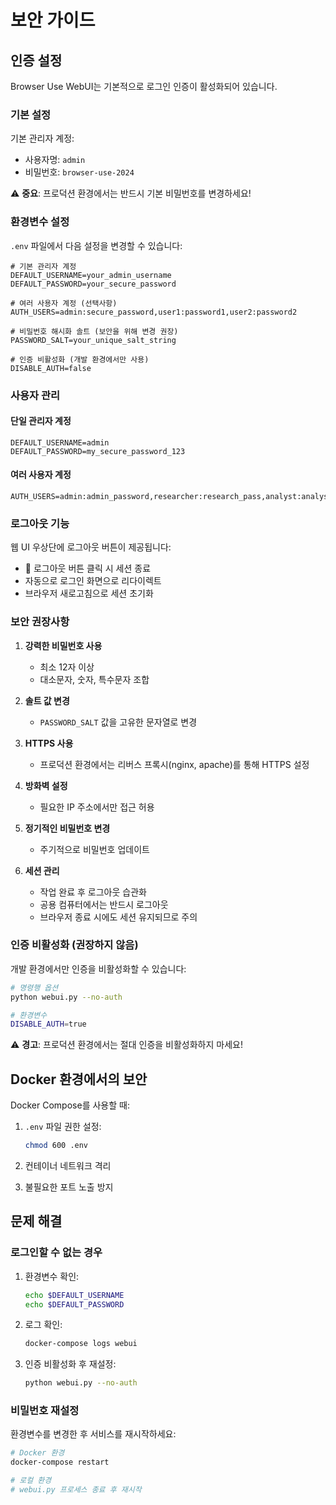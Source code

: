 # 보안 가이드

## 인증 설정

Browser Use WebUI는 기본적으로 로그인 인증이 활성화되어 있습니다.

### 기본 설정

기본 관리자 계정:
- 사용자명: `admin`
- 비밀번호: `browser-use-2024`

⚠️ **중요**: 프로덕션 환경에서는 반드시 기본 비밀번호를 변경하세요!

### 환경변수 설정

`.env` 파일에서 다음 설정을 변경할 수 있습니다:

```env
# 기본 관리자 계정
DEFAULT_USERNAME=your_admin_username
DEFAULT_PASSWORD=your_secure_password

# 여러 사용자 계정 (선택사항)
AUTH_USERS=admin:secure_password,user1:password1,user2:password2

# 비밀번호 해시화 솔트 (보안을 위해 변경 권장)
PASSWORD_SALT=your_unique_salt_string

# 인증 비활성화 (개발 환경에서만 사용)
DISABLE_AUTH=false
```

### 사용자 관리

#### 단일 관리자 계정
```env
DEFAULT_USERNAME=admin
DEFAULT_PASSWORD=my_secure_password_123
```

#### 여러 사용자 계정
```env
AUTH_USERS=admin:admin_password,researcher:research_pass,analyst:analyst_pass
```

### 로그아웃 기능

웹 UI 우상단에 로그아웃 버튼이 제공됩니다:
- 🚪 로그아웃 버튼 클릭 시 세션 종료
- 자동으로 로그인 화면으로 리다이렉트
- 브라우저 새로고침으로 세션 초기화

### 보안 권장사항

1. **강력한 비밀번호 사용**
   - 최소 12자 이상
   - 대소문자, 숫자, 특수문자 조합

2. **솔트 값 변경**
   - `PASSWORD_SALT` 값을 고유한 문자열로 변경

3. **HTTPS 사용**
   - 프로덕션 환경에서는 리버스 프록시(nginx, apache)를 통해 HTTPS 설정

4. **방화벽 설정**
   - 필요한 IP 주소에서만 접근 허용

5. **정기적인 비밀번호 변경**
   - 주기적으로 비밀번호 업데이트

6. **세션 관리**
   - 작업 완료 후 로그아웃 습관화
   - 공용 컴퓨터에서는 반드시 로그아웃
   - 브라우저 종료 시에도 세션 유지되므로 주의
### 인증 비활성화 (권장하지 않음)

개발 환경에서만 인증을 비활성화할 수 있습니다:

```bash
# 명령행 옵션
python webui.py --no-auth

# 환경변수
DISABLE_AUTH=true
```

⚠️ **경고**: 프로덕션 환경에서는 절대 인증을 비활성화하지 마세요!

## Docker 환경에서의 보안

Docker Compose를 사용할 때:

1. `.env` 파일 권한 설정:
   ```bash
   chmod 600 .env
   ```

2. 컨테이너 네트워크 격리
3. 불필요한 포트 노출 방지

## 문제 해결

### 로그인할 수 없는 경우

1. 환경변수 확인:
   ```bash
   echo $DEFAULT_USERNAME
   echo $DEFAULT_PASSWORD
   ```

2. 로그 확인:
   ```bash
   docker-compose logs webui
   ```

3. 인증 비활성화 후 재설정:
   ```bash
   python webui.py --no-auth
   ```

### 비밀번호 재설정

환경변수를 변경한 후 서비스를 재시작하세요:

```bash
# Docker 환경
docker-compose restart

# 로컬 환경
# webui.py 프로세스 종료 후 재시작
```